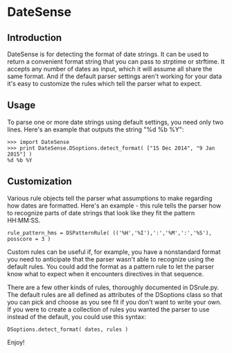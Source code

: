 # DateSense

## Introduction

DateSense is for detecting the format of date strings. It can be used to return a convenient format string that you can pass to strptime or strftime. It accepts any number of dates as input, which it will assume all share the same format. And if the default parser settings aren't working for your data it's easy to customize the rules which tell the parser what to expect.

## Usage

To parse one or more date strings using default settings, you need only two lines. Here's an example that outputs the string "%d %b %Y":

    >>> import DateSense
    >>> print DateSense.DSoptions.detect_format( ["15 Dec 2014", "9 Jan 2015"] )
    %d %b %Y

## Customization

Various rule objects tell the parser what assumptions to make regarding how dates are formatted. Here's an example - this rule tells the parser how to recognize parts of date strings that look like they fit the pattern HH:MM:SS.

    rule_pattern_hms = DSPatternRule( (('%H','%I'),':','%M',':','%S'), posscore = 3 )
    
Custom rules can be useful if, for example, you have a nonstandard format you need to anticipate that the parser wasn't able to recognize using the default rules. You could add the format as a pattern rule to let the parser know what to expect when it encounters directives in that sequence.
    
There are a few other kinds of rules, thoroughly documented in DSrule.py. The default rules are all defined as attributes of the DSoptions class so that you can pick and choose as you see fit if you don't want to write your own. If you were to create a collection of rules you wanted the parser to use instead of the default, you could use this syntax:

    DSoptions.detect_format( dates, rules )

Enjoy!